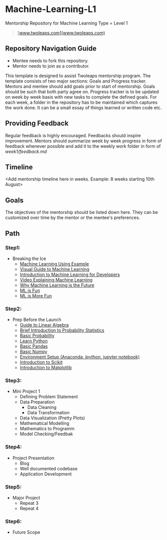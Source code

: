 # Machine-Learning-L1
Mentorship Repository for Machine Learning Type = Level 1
> [www.twoleaps.com](www.twoleaps.com)

## Repository Navigation Guide
* Mentee needs to fork this repository.
* Mentor needs to join as a contributor.

This template is designed to assist Twoleaps mentorship program. The template consists of two 
major sections: Goals and Progress tracker. Mentors and mentee should add goals prior to start of 
mentorship. Goals should be such that both party agree on. Progress tracker is to be updated on week
by week basis with new tasks to complete the defined goals. For each week, a folder in the repository
has to be maintained which captures the work done. It can be a small essay of things learned or written
code etc.

## Providing Feedback

Regular feedback is highly encouraged. Feedbacks should inspire improvement. Mentors should summarize week by week progress in form of feedback whenever possible and add it to the weekly work folder in form of *week1/feedback.md*

## Timeline

<Add mentorship timeline here in weeks. Example: 8 weeks starting 10th August>


## Goals
The objectives of the mentorship should be listed down here. They can be customized over time by the mentor
or the mentee's preferences.

## Path

### Step1:
* Breaking the Ice
    * [Machine Learning Using Example](https://www.toptal.com/machine-learning/machine-learning-theory-an-introductory-primer)
    * [Visual Guide to Machine Learning](http://www.r2d3.us/visual-intro-to-machine-learning-part-1/)
    * [Introduction to Machine Learning for Developers](https://blog.algorithmia.com/introduction-machine-learning-developers/)
    * [Video Explaining Machine Learning](https://www.youtube.com/watch?v=elojMnjn4kk)
    * [Why Machine Learning is the Future](https://www.youtube.com/watch?v=5cFUZ03Sbhc)
    * [ML is Fun](https://medium.com/@ageitgey/machine-learning-is-fun-80ea3ec3c471#.37ue6caww)
    * [ML is More Fun](https://triskell.github.io/2016/10/23/What-is-Machine-Learning.html)
    
### Step2:
* Prep Before the Launch
    * [Guide to Linear Algebra](https://betterexplained.com/articles/linear-algebra-guide/)
    * [Brief Introduction to Probability Statistics](https://betterexplained.com/articles/a-brief-introduction-to-probability-statistics/)
    * [Basic Probability](https://www.youtube.com/watch?v=cM0f_03r_MY)
    * [Learn Python](https://www.python.org/)
    * [Basic Pandas](https://pandas.pydata.org/pandas-docs/stable/10min.html)
    * [Basic Numpy](http://cs231n.github.io/python-numpy-tutorial/#numpy)
    * [Environment Setup (Anaconda, ipython, jupyter notebook)](http://jupyter.readthedocs.io/en/latest/install.html)
    * [Introduction to Scikit](http://scikit-learn.org/stable/tutorial/basic/tutorial.html)
    * [Introduction to Matplotlib](https://matplotlib.org/tutorials/index.html)
    
### Step3:
* Mini Project 1
   * Defining Problem Statement
   * Data Preparation
      * Data Cleaning
      * Data Transformation
   * Data Visualization (Pretty Plots)
   * Mathematical Modelling
   * Mathematics to Programm
   * Model Checking/Feedbak
  
### Step4:
* Project Presentation
   * Blog
   * Well documented codebase
   * Application Development
   
 ### Step5:
* Major Project
   * Repeat 3
   * Repeat 4
   
### Step6:
* Future Scope 
    
